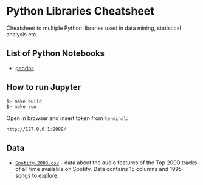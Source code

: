 # Python Libraries Cheatsheet

Cheatsheet to multiple Python libraries used in data mining, statistical analysis etc.

## List of Python Notebooks
- [pandas](pandas.ipynb)

## How to run Jupyter
```bash
$> make build
$> make run
```

Open in browser and insert token from `terminal`:
```
http://127.0.0.1:8888/
```

## Data

- [`Spotify-2000.csv`](https://www.kaggle.com/iamsumat/spotify-top-2000s-mega-dataset#Spotify-2000.csv) - data about the audio features of the Top 2000 tracks of all time available on Spotify. Data contains 15 columns and 1995 songs to explore.